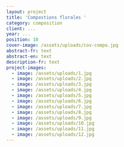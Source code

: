 ```yaml
---
layout: project
title: 'Compostions florales '
category: composition
client: ...
year: ...
position: 10
cover-image: /assets/uploads/cov-compo.jpg
abstract-fr: text
abstract-en: text
description-fr: text
project-images:
  - image: /assets/uploads/1.jpg
  - image: /assets/uploads/2.jpg
  - image: /assets/uploads/3.jpg
  - image: /assets/uploads/4.jpg
  - image: /assets/uploads/5.jpg
  - image: /assets/uploads/6.jpg
  - image: /assets/uploads/7.jpg
  - image: /assets/uploads/8.jpg
  - image: /assets/uploads/9.jpg
  - image: /assets/uploads/10.jpg
  - image: /assets/uploads/11.jpg
  - image: /assets/uploads/12.jpg
---
```


